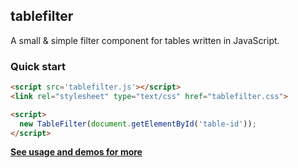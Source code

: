 tablefilter
---

A small & simple filter component for tables written in JavaScript.

### Quick start

``` html
<script src='tablefilter.js'></script>
<link rel="stylesheet" type="text/css" href="tablefilter.css">

<script>
  new TableFilter(document.getElementById('table-id'));
</script>
```
**[See usage and demos for more](http://zengkv.com/tablefilter/public/)**